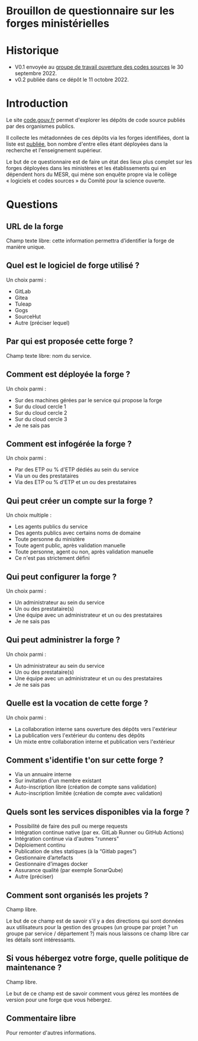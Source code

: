 Brouillon de questionnaire sur les forges ministérielles
=====

# Historique

- V0.1 envoyée au [groupe de travail ouverture des codes sources](https://man.sr.ht/~etalab/logiciels-libres/gtt-ll-amdac.md) le 30 septembre 2022.
- v0.2 publiée dans ce dépôt le 11 octobre 2022.

# Introduction

Le site [code.gouv.fr](https://code.gouv.fr) permet d'explorer les
dépôts de code source publiés par des organismes publics.

Il collecte les métadonnées de ces dépôts via les forges identifiées,
dont la liste est
[publiée](https://git.sr.ht/~etalab/codegouvfr-fetch-data/blob/master/platforms.csv),
bon nombre d'entre elles étant déployées dans la recherche et
l'enseignement supérieur.

Le but de ce questionnaire est de faire un état des lieux plus complet
sur les forges déployées dans les ministères et les établissements qui
en dépendent hors du MESR, qui mène son enquête propre via le collège
« logiciels et codes sources » du Comité pour la science ouverte.

# Questions

## URL de la forge

Champ texte libre: cette information permettra d’identifier la forge
de manière unique.

## Quel est le logiciel de forge utilisé ?

Un choix parmi :

- GitLab
- Gitea
- Tuleap
- Gogs
- SourceHut
- Autre (préciser lequel)

## Par qui est proposée cette forge ?

Champ texte libre: nom du service.

## Comment est déployée la forge ?

Un choix parmi :

- Sur des machines gérées par le service qui propose la forge
- Sur du cloud cercle 1
- Sur du cloud cercle 2
- Sur du cloud cercle 3
- Je ne sais pas

## Comment est infogérée la forge ?

Un choix parmi :

- Par des ETP ou % d'ETP dédiés au sein du service
- Via un ou des prestataires
- Via des ETP ou % d'ETP et un ou des prestataires

## Qui peut créer un compte sur la forge ?

Un choix multiple :

- Les agents publics du service
- Des agents publics avec certains noms de domaine
- Toute personne du ministère
- Toute agent public, après validation manuelle
- Toute personne, agent ou non, après validation manuelle
- Ce n'est pas strictement défini

## Qui peut configurer la forge ?

Un choix parmi :

- Un administrateur au sein du service
- Un ou des prestataire(s)
- Une équipe avec un administrateur et un ou des prestataires
- Je ne sais pas

## Qui peut administrer la forge ?

Un choix parmi :

- Un administrateur au sein du service
- Un ou des prestataire(s)
- Une équipe avec un administrateur et un ou des prestataires
- Je ne sais pas

## Quelle est la vocation de cette forge ?

Un choix parmi :

- La collaboration interne sans ouverture des dépôts vers l'extérieur
- La publication vers l'extérieur du contenu des dépôts
- Un mixte entre collaboration interne et publication vers l'extérieur

## Comment s'identifie t'on sur cette forge ?

- Via un annuaire interne
- Sur invitation d'un membre existant
- Auto-inscription libre (création de compte sans validation)
- Auto-inscription limitée (création de compte avec validation)

## Quels sont les services disponibles via la forge ?

- Possibilité de faire des pull ou merge requests
- Intégration continue native (par ex. GitLab Runner ou GitHub Actions)
- Intégration continue via d'autres "runners"
- Déploiement continu
- Publication de sites statiques (à la “Gitlab pages”)
- Gestionnaire d’artefacts
- Gestionnaire d’images docker
- Assurance qualité (par exemple SonarQube)
- Autre (préciser)

## Comment sont organisés les projets ?

Champ libre.

Le but de ce champ est de savoir s'il y a des directions qui sont
données aux utilisateurs pour la gestion des groupes (un groupe par
projet ? un groupe par service / département ?) mais nous laissons
ce champ libre car les détails sont intéressants.

## Si vous hébergez votre forge, quelle politique de maintenance ?

Champ libre.

Le but de ce champ est de savoir comment vous gérez les montées de
version pour une forge que vous hébergez.

## Commentaire libre

Pour remonter d'autres informations.

